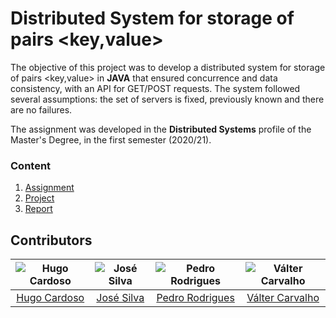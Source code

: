 # Distributed System for storage of pairs <key,value>

The objective of this project was to develop a distributed system for storage of pairs <key,value> in **JAVA** that ensured concurrence and data consistency, with an API for GET/POST requests. The system followed several assumptions: the set of servers is fixed, previously known and there are no failures.

The assignment was developed in the **Distributed Systems** profile of the Master's Degree, in the first semester (2020/21).

### Content

1. [Assignment](assignment.pdf)
2. [Project](src)
3. [Report](report.pdf)

## Contributors

![Hugo Cardoso][hugo-pic] | ![José Silva][ze-pic] | ![Pedro Rodrigues][areias-pic] | ![Válter Carvalho][valter-pic]
:---: | :---: | :---: | :---:
[Hugo Cardoso][hugo] | [José Silva][ze] | [Pedro Rodrigues][areias] | [Válter Carvalho][valter]

[areias]: https://github.com/pedrordgs
[areias-pic]: https://github.com/pedrordgs.png?size=120
[hugo]: https://github.com/Abjiri
[hugo-pic]: https://github.com/Abjiri.png?size=120
[valter]: https://github.com/wurzy
[valter-pic]: https://github.com/wurzy.png?size=120
[ze]: https://github.com/PedroSilva9
[ze-pic]: https://github.com/PedroSilva9.png?size=120
